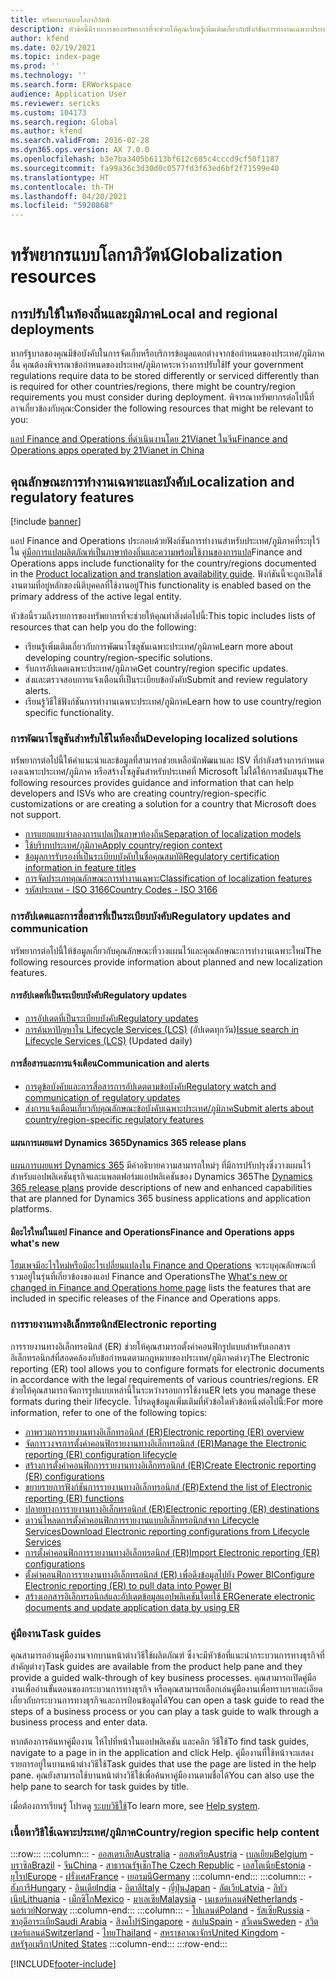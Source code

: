```yaml
---
title: ทรัพยากรแบบโลกาภิวัตน์
description: หัวข้อนี้มีรายการของทรัพยากรที่จะช่วยให้คุณเรียนรู้เพิ่มเติมเกี่ยวกับฟังก์ชันการทำงานเฉพาะประเทศ/ภูมิภาคและข้อเสนอ
author: kfend
ms.date: 02/19/2021
ms.topic: index-page
ms.prod: ''
ms.technology: ''
ms.search.form: ERWorkspace
audience: Application User
ms.reviewer: sericks
ms.custom: 104173
ms.search.region: Global
ms.author: kfend
ms.search.validFrom: 2016-02-28
ms.dyn365.ops.version: AX 7.0.0
ms.openlocfilehash: b3e7ba3405b6113bf612c685c4cccd9cf50f1187
ms.sourcegitcommit: fa99a36c3d30d0c0577fd3f63ed6bf2f71599e40
ms.translationtype: HT
ms.contentlocale: th-TH
ms.lasthandoff: 04/20/2021
ms.locfileid: "5920868"
---
```

# <a name="globalization-resources"></a><span data-ttu-id="44caa-103">ทรัพยากรแบบโลกาภิวัตน์</span><span class="sxs-lookup"><span data-stu-id="44caa-103">Globalization resources</span></span>

## <a name="local-and-regional-deployments"></a><span data-ttu-id="44caa-104">การปรับใช้ในท้องถิ่นและภูมิภาค</span><span class="sxs-lookup"><span data-stu-id="44caa-104">Local and regional deployments</span></span>
<span data-ttu-id="44caa-105">หากรัฐบาลของคุณมีข้อบังคับในการจัดเก็บหรือบริการข้อมูลแตกต่างจากข้อกำหนดของประเทศ/ภูมิภาคอื่น คุณต้องพิจารณาข้อกำหนดของประเทศ/ภูมิภาคระหว่างการปรับใช้</span><span class="sxs-lookup"><span data-stu-id="44caa-105">If your government regulations require data to be stored differently or serviced differently than is required for other countries/regions, there might be country/region requirements you must consider during deployment.</span></span> <span data-ttu-id="44caa-106">พิจารณาทรัพยากรต่อไปนี้ที่อาจเกี่ยวข้องกับคุณ:</span><span class="sxs-lookup"><span data-stu-id="44caa-106">Consider the following resources that might be relevant to you:</span></span>

[<span data-ttu-id="44caa-107">แอป Finance and Operations ที่ดำเนินงานโดย 21Vianet ในจีน</span><span class="sxs-lookup"><span data-stu-id="44caa-107">Finance and Operations apps operated by 21Vianet in China</span></span>](../deployment/china-local-deployment.md)

## <a name="localization-and-regulatory-features"></a><span data-ttu-id="44caa-108">คุณลักษณะการทำงานเฉพาะและบังคับ</span><span class="sxs-lookup"><span data-stu-id="44caa-108">Localization and regulatory features</span></span>

[!include [banner](../includes/banner.md)]

<span data-ttu-id="44caa-109">แอป Finance and Operations ประกอบด้วยฟังก์ชันการทำงานสำหรับประเทศ/ภูมิภาคที่ระบุไว้ใน [คู่มือการแปลผลิตภัณฑ์เป็นภาษาท้องถิ่นและความพร้อมใช้งานของการแปล](https://aka.ms/dynamics_365_international_availability_deck)</span><span class="sxs-lookup"><span data-stu-id="44caa-109">Finance and Operations apps include functionality for the country/regions documented in the [Product localization and translation availability guide](https://aka.ms/dynamics_365_international_availability_deck).</span></span> <span data-ttu-id="44caa-110">ฟังก์ชันนี้จะถูกเปิดใช้งานตามที่อยู่หลักของนิติบุคคลที่ใช้งานอยู่</span><span class="sxs-lookup"><span data-stu-id="44caa-110">This functionality is enabled based on the primary address of the active legal entity.</span></span> 

<span data-ttu-id="44caa-111">หัวข้อนี้รวมถึงรายการของทรัพยากรที่จะช่วยให้คุณทำสิ่งต่อไปนี้:</span><span class="sxs-lookup"><span data-stu-id="44caa-111">This topic includes lists of resources that can help you do the following:</span></span> 
- <span data-ttu-id="44caa-112">เรียนรู้เพิ่มเติมเกี่ยวกับการพัฒนาโซลูชันเฉพาะประเทศ/ภูมิภาค</span><span class="sxs-lookup"><span data-stu-id="44caa-112">Learn more about developing country/region-specific solutions.</span></span>
- <span data-ttu-id="44caa-113">รับการอัปเดตเฉพาะประเทศ/ภูมิภาค</span><span class="sxs-lookup"><span data-stu-id="44caa-113">Get country/region specific updates.</span></span>
- <span data-ttu-id="44caa-114">ส่งและตรวจสอบการแจ้งเตือนที่เป็นระเบียบข้อบังคับ</span><span class="sxs-lookup"><span data-stu-id="44caa-114">Submit and review regulatory alerts.</span></span>
- <span data-ttu-id="44caa-115">เรียนรู้วิธีใช้ฟังก์ชันการทำงานเฉพาะประเทศ/ภูมิภาค</span><span class="sxs-lookup"><span data-stu-id="44caa-115">Learn how to use country/region specific functionality.</span></span>

### <a name="developing-localized-solutions"></a><span data-ttu-id="44caa-116">การพัฒนาโซลูชันสำหรับใช้ในท้องถิ่น</span><span class="sxs-lookup"><span data-stu-id="44caa-116">Developing localized solutions</span></span>
<span data-ttu-id="44caa-117">ทรัพยากรต่อไปนี้ให้คำแนะนำและข้อมูลที่สามารถช่วยเหลือนักพัฒนาและ ISV ที่กำลังสร้างการกำหนดเองเฉพาะประเทศ/ภูมิภาค หรือสร้างโซลูชันสำหรับประเทศที่ Microsoft ไม่ได้ให้การสนับสนุน</span><span class="sxs-lookup"><span data-stu-id="44caa-117">The following resources provides guidance and information that can help developers and ISVs who are creating country/region-specific customizations or are creating a solution for a country that Microsoft does not support.</span></span>
-   [<span data-ttu-id="44caa-118">การแยกแบบจำลองการแปลเป็นภาษาท้องถิ่น</span><span class="sxs-lookup"><span data-stu-id="44caa-118">Separation of localization models</span></span>](separate-localization-models.md)
-   [<span data-ttu-id="44caa-119">ใช้บริบทประเทศ/ภูมิภาค</span><span class="sxs-lookup"><span data-stu-id="44caa-119">Apply country/region context</span></span>](apply-country-context.md)
-   [<span data-ttu-id="44caa-120">ข้อมูลการรับรองที่เป็นระเบียบบังคับในชื่อคุณสมบัติ</span><span class="sxs-lookup"><span data-stu-id="44caa-120">Regulatory certification information in feature titles</span></span>](regulatory-certifications.md)
-   [<span data-ttu-id="44caa-121">การจัดประเภทคุณลักษณะการทำงานเฉพาะ</span><span class="sxs-lookup"><span data-stu-id="44caa-121">Classification of localization features</span></span>](classify-localization-features.md)
-   [<span data-ttu-id="44caa-122">รหัสประเทศ - ISO 3166</span><span class="sxs-lookup"><span data-stu-id="44caa-122">Country Codes - ISO 3166</span></span>](https://www.iso.org/iso-3166-country-codes.html)

### <a name="regulatory-updates-and-communication"></a><span data-ttu-id="44caa-123">การอัปเดตและการสื่อสารที่เป็นระเบียบบังคับ</span><span class="sxs-lookup"><span data-stu-id="44caa-123">Regulatory updates and communication</span></span>
<span data-ttu-id="44caa-124">ทรัพยากรต่อไปนี้ให้ข้อมูลเกี่ยวกับคุณลักษณะที่วางแผนไว้และคุณลักษณะการทำงานเฉพาะใหม่</span><span class="sxs-lookup"><span data-stu-id="44caa-124">The following resources provide information about planned and new localization features.</span></span> 

#### <a name="regulatory-updates"></a><span data-ttu-id="44caa-125">การอัปเดตที่เป็นระเบียบบังคับ</span><span class="sxs-lookup"><span data-stu-id="44caa-125">Regulatory updates</span></span>
-   [<span data-ttu-id="44caa-126">การอัปเดตที่เป็นระเบียบบังคับ</span><span class="sxs-lookup"><span data-stu-id="44caa-126">Regulatory updates</span></span>](../../../finance/localizations/regulatory-updates.md)
-   <span data-ttu-id="44caa-127">[การค้นหาปัญหาใน Lifecycle Services (LCS)](../lifecycle-services/issue-search-lcs.md) (อัปเดตทุกวัน)</span><span class="sxs-lookup"><span data-stu-id="44caa-127">[Issue search in Lifecycle Services (LCS)](../lifecycle-services/issue-search-lcs.md) (Updated daily)</span></span>

#### <a name="communication-and-alerts"></a><span data-ttu-id="44caa-128">การสื่อสารและการแจ้งเตือน</span><span class="sxs-lookup"><span data-stu-id="44caa-128">Communication and alerts</span></span>
-   [<span data-ttu-id="44caa-129">การดูข้อบังคับและการสื่อสารการอัปเดตตามข้อบังคับ</span><span class="sxs-lookup"><span data-stu-id="44caa-129">Regulatory watch and communication of regulatory updates</span></span>](regulatory-watch-communication.md)
-   [<span data-ttu-id="44caa-130">ส่งการแจ้งเตือนเกี่ยวกับคุณลักษณะข้อบังคับเฉพาะประเทศ/ภูมิภาค</span><span class="sxs-lookup"><span data-stu-id="44caa-130">Submit alerts about country/region-specific regulatory features</span></span>](submit-localization-alerts.md)

#### <a name="dynamics-365-release-plans"></a><span data-ttu-id="44caa-131">แผนการเผยแพร่ Dynamics 365</span><span class="sxs-lookup"><span data-stu-id="44caa-131">Dynamics 365 release plans</span></span>
<span data-ttu-id="44caa-132">[แผนการเผยแพร่ Dynamics 365](/business-applications-release-notes/) มีคำอธิบายความสามารถใหม่ๆ ที่มีการปรับปรุงซึ่งวางแผนไว้สำหรับแอปพลิเคชันธุรกิจและแพลตฟอร์มแอปพลิเคชันของ Dynamics 365</span><span class="sxs-lookup"><span data-stu-id="44caa-132">The [Dynamics 365 release plans](/business-applications-release-notes/) provide descriptions of new and enhanced capabilities that are planned for Dynamics 365 business applications and application platforms.</span></span> 

#### <a name="finance-and-operations-apps-whats-new"></a><span data-ttu-id="44caa-133">มีอะไรใหม่ในแอป Finance and Operations</span><span class="sxs-lookup"><span data-stu-id="44caa-133">Finance and Operations apps what's new</span></span>
<span data-ttu-id="44caa-134">[โฮมเพจมีอะไรใหม่หรือมีอะไรเปลี่ยนแปลงใน Finance and Operations](../../fin-ops/get-started/whats-new-changed.md) จะระบุคุณลักษณะที่รวมอยู่ในรุ่นที่เกี่ยวข้องของแอป Finance and Operations</span><span class="sxs-lookup"><span data-stu-id="44caa-134">The [What's new or changed in Finance and Operations home page](../../fin-ops/get-started/whats-new-changed.md) lists the features that are included in specific releases of the Finance and Operations apps.</span></span>

### <a name="electronic-reporting"></a><span data-ttu-id="44caa-135">การรายงานทางอิเล็กทรอนิกส์</span><span class="sxs-lookup"><span data-stu-id="44caa-135">Electronic reporting</span></span>
<span data-ttu-id="44caa-136">การรายงานทางอิเล็กทรอนิกส์ (ER) ช่วยให้คุณสามารถตั้งค่าคอนฟิกรูปแบบสำหรับเอกสารอิเล็กทรอนิกส์ที่สอดคล้องกับข้อกำหนดตามกฎหมายของประเทศ/ภูมิภาคต่างๆ</span><span class="sxs-lookup"><span data-stu-id="44caa-136">The Electronic reporting (ER) tool allows you to configure formats for electronic documents in accordance with the legal requirements of various countries/regions.</span></span> <span data-ttu-id="44caa-137">ER ช่วยให้คุณสามารถจัดการรูปแบบเหล่านี้ในระหว่างรอบการใช้งาน</span><span class="sxs-lookup"><span data-stu-id="44caa-137">ER lets you manage these formats during their lifecycle.</span></span> <span data-ttu-id="44caa-138">โปรดดูข้อมูลเพิ่มเติมที่หัวข้อใดหัวข้อหนึ่งต่อไปนี้:</span><span class="sxs-lookup"><span data-stu-id="44caa-138">For more information, refer to one of the following topics:</span></span>
-   [<span data-ttu-id="44caa-139">ภาพรวมการรายงานทางอิเล็กทรอนิกส์ (ER)</span><span class="sxs-lookup"><span data-stu-id="44caa-139">Electronic reporting (ER) overview</span></span>](../analytics/general-electronic-reporting.md)
-   [<span data-ttu-id="44caa-140">จัดการวงจรการตั้งค่าคอนฟิกรายงานทางอิเล็กทรอนิกส์ (ER)</span><span class="sxs-lookup"><span data-stu-id="44caa-140">Manage the Electronic reporting (ER) configuration lifecycle</span></span>](../analytics/general-electronic-reporting-manage-configuration-lifecycle.md)
-   [<span data-ttu-id="44caa-141">สร้างการตั้งค่าคอนฟิกการรายงานทางอิเล็กทรอนิกส์ (ER)</span><span class="sxs-lookup"><span data-stu-id="44caa-141">Create Electronic reporting (ER) configurations</span></span>](../analytics/electronic-reporting-configuration.md)
-   [<span data-ttu-id="44caa-142">ขยายรายการฟังก์ชันการรายงานทางอิเล็กทรอนิกส์ (ER)</span><span class="sxs-lookup"><span data-stu-id="44caa-142">Extend the list of Electronic reporting (ER) functions</span></span>](../analytics/general-electronic-reporting-formulas-list-extension.md)
-   [<span data-ttu-id="44caa-143">ปลายทางการรายงานทางอิเล็กทรอนิกส์ (ER)</span><span class="sxs-lookup"><span data-stu-id="44caa-143">Electronic reporting (ER) destinations</span></span>](../analytics/electronic-reporting-destinations.md)
-   [<span data-ttu-id="44caa-144">ดาวน์โหลดการตั้งค่าคอนฟิกการรายงานแบบอิเล็กทรอนิกส์จาก Lifecycle Services</span><span class="sxs-lookup"><span data-stu-id="44caa-144">Download Electronic reporting configurations from Lifecycle Services</span></span>](../analytics/download-electronic-reporting-configuration-lcs.md)
-   [<span data-ttu-id="44caa-145">การตั้งค่าคอนฟิกการรายงานทางอิเล็กทรอนิกส์ (ER)</span><span class="sxs-lookup"><span data-stu-id="44caa-145">Import Electronic reporting (ER) configurations</span></span>](../analytics/electronic-reporting-import-ger-configurations.md)
-   [<span data-ttu-id="44caa-146">ตั้งค่าคอนฟิกการรายงานทางอิเล็กทรอนิกส์ (ER) เพื่อดึงข้อมูลไปยัง Power BI</span><span class="sxs-lookup"><span data-stu-id="44caa-146">Configure Electronic reporting (ER) to pull data into Power BI</span></span>](../analytics/general-electronic-reporting-report-configuration-get-data-powerbi.md)
-   [<span data-ttu-id="44caa-147">สร้างเอกสารอิเล็กทรอนิกส์และอัปเดตข้อมูลแอปพลิเคชันโดยใช้ ER</span><span class="sxs-lookup"><span data-stu-id="44caa-147">Generate electronic documents and update application data by using ER</span></span>](../analytics/generate-electronic-documents-update-application-data.md)

### <a name="task-guides"></a><span data-ttu-id="44caa-148">คู่มืองาน</span><span class="sxs-lookup"><span data-stu-id="44caa-148">Task guides</span></span>
<span data-ttu-id="44caa-149">คุณสามารถอ่านคู่มืองานจากบานหน้าต่างวิธีใช้ผลิตภัณฑ์ ซึ่งจะมีหัวข้อที่แนะนำกระบวนการทางธุรกิจที่สำคัญต่างๆ</span><span class="sxs-lookup"><span data-stu-id="44caa-149">Task guides are available from the product help pane and they provide a guided walk-through of key business processes.</span></span> <span data-ttu-id="44caa-150">คุณสามารถเปิดคู่มืองานเพื่ออ่านขั้นตอนของกระบวนการทางธุรกิจ หรือคุณสามารถเลือกเล่นคู่มืองานเพื่อทราบรายละเอียดเกี่ยวกับกระบวนการทางธุรกิจและการป้อนข้อมูลได้</span><span class="sxs-lookup"><span data-stu-id="44caa-150">You can open a task guide to read the steps of a business process or you can play a task guide to walk through a business process and enter data.</span></span>

<span data-ttu-id="44caa-151">หากต้องการค้นหาคู่มืองาน ให้ไปที่หน้าในแอปพลิเคชัน และคลิก วิธีใช้</span><span class="sxs-lookup"><span data-stu-id="44caa-151">To find task guides, navigate to a page in in the application and click Help.</span></span> <span data-ttu-id="44caa-152">คู่มืองานที่ใช้หน้าจะแสดงรายการอยู่ในบานหน้าต่างวิธีใช้</span><span class="sxs-lookup"><span data-stu-id="44caa-152">Task guides that use the page are listed in the help pane.</span></span> <span data-ttu-id="44caa-153">คุณยังสามารถใช้บานหน้าต่างวิธีใช้เพื่อค้นหาคู่มืองานตามชื่อได้</span><span class="sxs-lookup"><span data-stu-id="44caa-153">You can also use the help pane to search for task guides by title.</span></span>

<span data-ttu-id="44caa-154">เมื่อต้องการเรียนรู้ โปรดดู [ระบบวิธีใช้](../../fin-ops/get-started/help-overview.md#task-guides)</span><span class="sxs-lookup"><span data-stu-id="44caa-154">To learn more, see [Help system](../../fin-ops/get-started/help-overview.md#task-guides).</span></span>


### <a name="countryregion-specific-help-content"></a><span data-ttu-id="44caa-155">เนื้อหาวิธีใช้เฉพาะประเทศ/ภูมิภาค</span><span class="sxs-lookup"><span data-stu-id="44caa-155">Country/region specific help content</span></span>
:::row:::
    :::column:::
        - [<span data-ttu-id="44caa-156">ออสเตรเลีย</span><span class="sxs-lookup"><span data-stu-id="44caa-156">Australia</span></span>](../../../finance/localizations/australia.md)
        - [<span data-ttu-id="44caa-157">ออสเตรีย</span><span class="sxs-lookup"><span data-stu-id="44caa-157">Austria</span></span>](../../../finance/localizations/austria.md)
        - [<span data-ttu-id="44caa-158">เบลเยียม</span><span class="sxs-lookup"><span data-stu-id="44caa-158">Belgium</span></span>](../../../finance/localizations/belgium.md)
        - [<span data-ttu-id="44caa-159">บราซิล</span><span class="sxs-lookup"><span data-stu-id="44caa-159">Brazil</span></span>](../../../finance/localizations/brazil.md)
        - [<span data-ttu-id="44caa-160">จีน</span><span class="sxs-lookup"><span data-stu-id="44caa-160">China</span></span>](../../../finance/localizations/china.md)
        - [<span data-ttu-id="44caa-161">สาธารณรัฐเช็ก</span><span class="sxs-lookup"><span data-stu-id="44caa-161">The Czech Republic</span></span>](../../../finance/localizations/czech-republic.md)
        - [<span data-ttu-id="44caa-162">เอสโตเนีย</span><span class="sxs-lookup"><span data-stu-id="44caa-162">Estonia</span></span>](../../../finance/localizations/estonia.md)
        - [<span data-ttu-id="44caa-163">ยุโรป</span><span class="sxs-lookup"><span data-stu-id="44caa-163">Europe</span></span>](../../../finance/localizations/europe.md)
        - [<span data-ttu-id="44caa-164">ฝรั่งเศส</span><span class="sxs-lookup"><span data-stu-id="44caa-164">France</span></span>](../../../finance/localizations/france.md)
        - [<span data-ttu-id="44caa-165">เยอรมนี</span><span class="sxs-lookup"><span data-stu-id="44caa-165">Germany</span></span>](../../../finance/localizations/germany.md)
    :::column-end:::
    :::column:::
        - [<span data-ttu-id="44caa-166">ฮังการี</span><span class="sxs-lookup"><span data-stu-id="44caa-166">Hungary</span></span>](../../../finance/localizations/hungary.md)
        - [<span data-ttu-id="44caa-167">อินเดีย</span><span class="sxs-lookup"><span data-stu-id="44caa-167">India</span></span>](../../../finance/localizations/india.md)
        - [<span data-ttu-id="44caa-168">อิตาลี</span><span class="sxs-lookup"><span data-stu-id="44caa-168">Italy</span></span>](../../../finance/localizations/italy.md)
        - [<span data-ttu-id="44caa-169">ญี่ปุ่น</span><span class="sxs-lookup"><span data-stu-id="44caa-169">Japan</span></span>](../../../finance/localizations/japan.md)
        - [<span data-ttu-id="44caa-170">ลัตเวีย</span><span class="sxs-lookup"><span data-stu-id="44caa-170">Latvia</span></span>](../../../finance/localizations/latvia.md)
        - [<span data-ttu-id="44caa-171">ลิทัวเนีย</span><span class="sxs-lookup"><span data-stu-id="44caa-171">Lithuania</span></span>](../../../finance/localizations/lithuania.md)
        - [<span data-ttu-id="44caa-172">เม็กซิโก</span><span class="sxs-lookup"><span data-stu-id="44caa-172">Mexico</span></span>](../../../finance/localizations/mexico.md)
        - [<span data-ttu-id="44caa-173">มาเลเซีย</span><span class="sxs-lookup"><span data-stu-id="44caa-173">Malaysia</span></span>](../../../finance/localizations/malaysia.md)
        - [<span data-ttu-id="44caa-174">เนเธอร์แลนด์</span><span class="sxs-lookup"><span data-stu-id="44caa-174">Netherlands</span></span>](../../../finance/localizations/netherlands.md)
        - [<span data-ttu-id="44caa-175">นอร์เวย์</span><span class="sxs-lookup"><span data-stu-id="44caa-175">Norway</span></span>](../../../finance/localizations/norway.md)
    :::column-end:::
    :::column:::
        - [<span data-ttu-id="44caa-176">โปแลนด์</span><span class="sxs-lookup"><span data-stu-id="44caa-176">Poland</span></span>](../../../finance/localizations/poland.md)
        - [<span data-ttu-id="44caa-177">รัสเซีย</span><span class="sxs-lookup"><span data-stu-id="44caa-177">Russia</span></span>](../../../finance/localizations/russia.md)
        - [<span data-ttu-id="44caa-178">ซาอุดีอาระเบีย</span><span class="sxs-lookup"><span data-stu-id="44caa-178">Saudi Arabia</span></span>](../../../finance/localizations/saudi-arabia.md)
        - [<span data-ttu-id="44caa-179">สิงคโปร์</span><span class="sxs-lookup"><span data-stu-id="44caa-179">Singapore</span></span>](../../../finance/localizations/singapore.md)
        - [<span data-ttu-id="44caa-180">สเปน</span><span class="sxs-lookup"><span data-stu-id="44caa-180">Spain</span></span>](../../../finance/localizations/spain.md)
        - [<span data-ttu-id="44caa-181">สวีเดน</span><span class="sxs-lookup"><span data-stu-id="44caa-181">Sweden</span></span>](../../../finance/localizations/sweden.md)
        - [<span data-ttu-id="44caa-182">สวิตเซอร์แลนด์</span><span class="sxs-lookup"><span data-stu-id="44caa-182">Switzerland</span></span>](../../../finance/localizations/switzerland.md)
        - [<span data-ttu-id="44caa-183">ไทย</span><span class="sxs-lookup"><span data-stu-id="44caa-183">Thailand</span></span>](../../../finance/localizations/thailand.md)
        - [<span data-ttu-id="44caa-184">สหราชอาณาจักร</span><span class="sxs-lookup"><span data-stu-id="44caa-184">United Kingdom</span></span>](../../../finance/localizations/united-kingdom.md)
        - [<span data-ttu-id="44caa-185">สหรัฐอเมริกา</span><span class="sxs-lookup"><span data-stu-id="44caa-185">United States</span></span>](../../../finance/localizations/united-states.md)
    :::column-end:::
:::row-end:::








[!INCLUDE[footer-include](../../../includes/footer-banner.md)]
